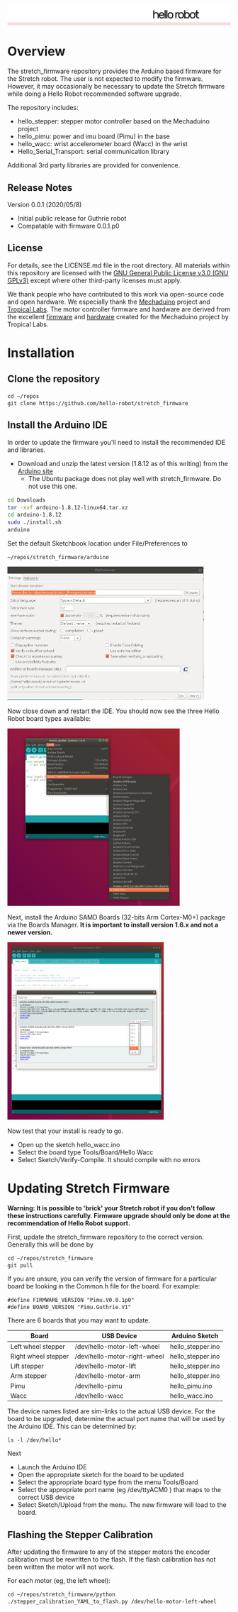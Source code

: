 ![](./images/HelloRobotLogoBar.png)

# Overview

The stretch_firmware repository provides the Arduino based firmware for the Stretch robot. The user is not expected to modify the firmware. However, it may occasionally be necessary to update the Stretch firmware while doing a Hello Robot recommended software upgrade. 

The repository includes: 

* hello_stepper: stepper motor controller based on the Mechaduino project
* hello_pimu:  power and imu board (Pimu) in the base
* hello_wacc: wrist accelerometer board (Wacc) in the wrist 
* Hello_Serial_Transport: serial communication library

Additional 3rd party libraries are provided for convenience.

## Release Notes
Version 0.0.1 (2020/05/8)
* Initial public release for Guthrie robot
* Compatable with firmware 0.0.1.p0

## License

For details, see the LICENSE.md file in the root directory. All materials within this repository are licensed with the [GNU General Public License v3.0 (GNU GPLv3)](https://www.gnu.org/licenses/gpl-3.0.html) except where other third-party licenses must apply.  

We thank people who have contributed to this work via open-source code and open hardware. We especially thank the [Mechaduino](https://tropical-labs.com/mechaduino/) project and [Tropical Labs](https://tropical-labs.com/). The motor controller firmware and hardware are derived from the excellent [firmware](https://github.com/jcchurch13/Mechaduino-Firmware) and [hardware](https://github.com/jcchurch13/Mechaduino-Hardware) created for the Mechaduino project by Tropical Labs.

# Installation

## Clone the repository

```
cd ~/repos
git clone https://github.com/hello-robot/stretch_firmware
```

## Install the Arduino IDE

In order to update the firmware you'll need to install the recommended IDE and libraries.

* Download and unzip the latest version (1.8.12 as of this writing) from the [Arduino site](https://www.arduino.cc/en/main/software)
  * The Ubuntu package does not play well with stretch_firmware. Do not use this one.

```bash
cd Downloads
tar -xvf arduino-1.8.12-linux64.tar.xz
cd arduino-1.8.12
sudo ./install.sh
arduino
```

Set the default Sketchbook location under File/Preferences to 

```
~/repos/stretch_firmware/arduino
```

<img src="./images/arduino-1.png" height="300" />

Now close down and restart the IDE. You should now see the three Hello Robot board types available:

<img src="./images/arduino-2.png"  height="400" />

Next, install the Arduino SAMD Boards (32-bits Arm Cortex-M0+) package via the Boards Manager. **It is important to install version 1.6.x and not a newer version.**

<img src="./images/arduino-3.png"  height="400" />

Now test that your install is ready to go. 

* Open up the sketch hello_wacc.ino
* Select the board type Tools/Board/Hello Wacc
* Select Sketch/Verify-Compile. It should compile with no errors

# Updating Stretch Firmware

**Warning: It is possible to 'brick' your Stretch robot if you don't follow these instructions carefully. Firmware upgrade should only be done at the recommendation of Hello Robot support.** 

First, update the stretch_firmware repository to the correct version. Generally this will be done by

```
cd ~/repos/stretch_firmware
git pull
```

If you are unsure, you can verify the version of firmware for a particular board be looking in the Common.h file for the board. For example:

```
#define FIRMWARE_VERSION "Pimu.V0.0.1p0"
#define BOARD_VERSION "Pimu.Guthrie.V1"
```

There are 6 boards that you may want to update.

| Board               | USB Device                   | Arduino Sketch    |
| ------------------- | ---------------------------- | ----------------- |
| Left wheel stepper  | /dev/hello-motor-left-wheel  | hello_stepper.ino |
| Right wheel stepper | /dev/hello-motor-right-wheel | hello_stepper.ino |
| Lift stepper        | /dev/hello-motor-lift        | hello_stepper.ino |
| Arm stepper         | /dev/hello-motor-arm         | hello_stepper.ino |
| Pimu                | /dev/hello-pimu              | hello_pimu.ino    |
| Wacc                | /dev/hello-wacc              | hello_wacc.ino    |

The device names listed are sim-links to the actual USB device. For the board to be upgraded, determine the actual port name that will be used by the Arduino IDE. This can be determined by:

```
ls -l /dev/hello*
```

Next

* Launch the Arduino IDE
* Open the appropriate sketch for the board to be updated
* Select the appropriate board type from the menu Tools/Board
* Select the appropriate port name (eg /dev/ttyACM0 ) that maps to the correct USB device
* Select Sketch/Upload from the menu. The new firmware will load to the board. 

## Flashing the Stepper Calibration

After updating the firmware to any of the stepper motors the encoder calibration must be rewritten to the flash. If the flash calibration has not been written the motor will not work. 

For each motor (eg, the left wheel):

```
cd ~/repos/stretch_firmware/python
./stepper_calibration_YAML_to_flash.py /dev/hello-motor-left-wheel
```



